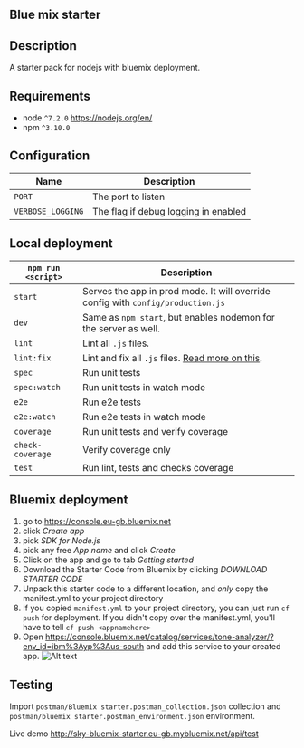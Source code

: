 ## Blue mix starter

## Description
A starter pack for nodejs with bluemix deployment.

## Requirements
* node `^7.2.0` https://nodejs.org/en/
* npm `^3.10.0`

## Configuration

|Name|Description|
|----|-----------|
|`PORT`| The port to listen|
|`VERBOSE_LOGGING`| The flag if debug logging in enabled|


## Local deployment

|`npm run <script>`|Description|
|------------------|-----------|
|`start`|Serves the app in prod mode. It will override config with `config/production.js`|
|`dev`|Same as `npm start`, but enables nodemon for the server as well.|
|`lint`|Lint all `.js` files.|
|`lint:fix`|Lint and fix all `.js` files. [Read more on this](http://eslint.org/docs/user-guide/command-line-interface.html#fix).|
|`spec`|Run unit tests|
|`spec:watch`|Run unit tests in watch mode|
|`e2e`|Run e2e tests|
|`e2e:watch`|Run e2e tests in watch mode|
|`coverage`|Run unit tests and verify coverage|
|`check-coverage`|Verify coverage only|
|`test`|Run lint, tests and checks coverage|


## Bluemix deployment
1. go to https://console.eu-gb.bluemix.net
2. click *Create app*
3. pick *SDK for Node.js*
4. pick any free *App name* and click *Create*
5. Click on the app and go to tab *Getting started*
6. Download the Starter Code from Bluemix by clicking *DOWNLOAD STARTER CODE*
7. Unpack this starter code to a different location, and *only* copy the manifest.yml to your project directory
8. If you copied `manifest.yml` to your project directory, you can just run `cf push` for deployment.  If you didn't copy over the manifest.yml, you'll have to tell `cf push <appnamehere>`
9. Open https://console.bluemix.net/catalog/services/tone-analyzer/?env_id=ibm%3Ayp%3Aus-south and add this service to your created app.
![Alt text](https://monosnap.com/file/rQjOuQ6C8tUyoi8se53iSBNXD1e944.png)



## Testing
Import `postman/Bluemix starter.postman_collection.json` collection and `postman/bluemix starter.postman_environment.json` environment.  

Live demo http://sky-bluemix-starter.eu-gb.mybluemix.net/api/test  
